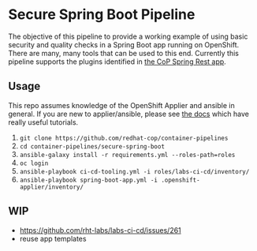 # Secure Spring Boot Pipeline

The objective of this pipeline to provide a working example of using basic security and quality checks in a Spring Boot app running on OpenShift. There are many, many tools that can be used to this end. Currently this pipeline supports the plugins identified in [the CoP Spring Rest app](https://github.com/redhat-cop/spring-rest).

## Usage

This repo assumes knowledge of the OpenShift Applier and ansible in general. If you are new to applier/ansible, please see [the docs](https://github.com/redhat-cop/openshift-applier) which have really useful tutorials. 

1. `git clone https://github.com/redhat-cop/container-pipelines`
2. `cd container-pipelines/secure-spring-boot`
3. `ansible-galaxy install -r requirements.yml --roles-path=roles` 
4. `oc login`
5. `ansible-playbook ci-cd-tooling.yml -i roles/labs-ci-cd/inventory/`
6. `ansible-playbook spring-boot-app.yml -i .openshift-applier/inventory/`

## WIP 

- https://github.com/rht-labs/labs-ci-cd/issues/261 
- reuse app templates
